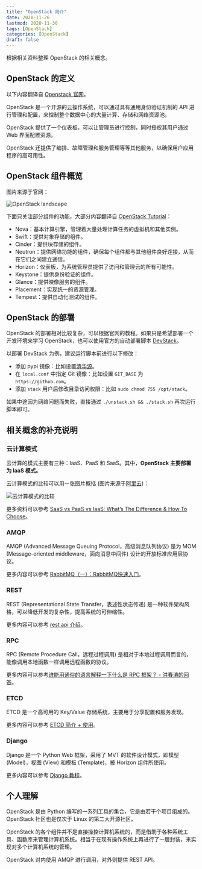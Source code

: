 ```yaml
---
title: "OpenStack 简介"
date: 2020-11-26
lastmod: 2020-11-30
tags: [OpenStack]
categories: [OpenStack]
draft: false
---
```


根据相关资料整理 OpenStack 的相关概念。

<!--more-->

## OpenStack 的定义

以下内容翻译自 [Openstack 官网](https://www.openstack.org/software/)。

OpenStack 是一个开源的云操作系统，可以通过具有通用身份验证机制的 API 进行管理和配置，来控制整个数据中心的大量计算、存储和网络资源池。

OpenStack 提供了一个仪表板，可以让管理员进行控制，同时授权其用户通过 Web 界面配置资源。

OpenStack 还提供了编排、故障管理和服务管理等等其他服务，以确保用户应用程序的高可用性。

## OpenStack 组件概览

图片来源于官网：

![OpenStack landscape](/images/openstack/landscape.png)

下面只关注部分组件的功能，大部分内容翻译自 [OpenStack Tutorial](https://mindmajix.com/openstack-tutorial)：

- Nova：基本计算引擎，管理着大量处理计算任务的虚拟机和其他实例。
- Swift：提供对象存储的组件。
- Cinder：提供块存储的组件。
- Neutron：提供网络功能的组件，确保每个组件都与其他组件良好连接，从而在它们之间建立通信。
- Horizo​​n：仪表板，为系统管理员提供了访问和管理云的所有可能性。
- Keystone：提供身份验证的组件。
- Glance：提供映像服务的组件。
- Placement：实现统一的资源管理。
- Tempest：提供自动化测试的组件。

## OpenStack 的部署

OpenStack 的部署相对比较复杂，可以根据官网的教程。如果只是希望部署一个开发环境来学习 OpenStack，也可以使用官方的自动部署脚本 [DevStack](https://opendev.org/openstack/devstack)。

以部署 DevStack 为例，建议运行脚本前进行以下修改：

- 添加 pypi 镜像：比如设置[清华源](https://mirrors.tuna.tsinghua.edu.cn/help/pypi/)。
- 在 `local.conf` 中指定 Git 镜像：比如设置 `GIT_BASE` 为 `https://github.com`。
- 添加 `stack` 用户后修改目录访问权限：比如 `sudo chmod 755 /opt/stack`。

如果中途因为网络问题而失败，直接通过 `./unstack.sh && ./stack.sh` 再次运行脚本即可。

## 相关概念的补充说明

### 云计算模式

云计算的模式主要有三种：IaaS、PaaS 和 SaaS。其中，**OpenStack 主要部署为 IaaS 模式。**

云计算模式的比较可以用一张图片概括 (图片来源于[阿里云](https://www.alibabacloud.com/zh/knowledge/difference-between-iaas-paas-saas))：

![云计算模式的比较](/images/openstack/difference.png)

更多资料可以参考 [SaaS vs PaaS vs IaaS: What’s The Difference & How To Choose](https://www.bmc.com/blogs/saas-vs-paas-vs-iaas-whats-the-difference-and-how-to-choose/)。

### AMQP

AMQP (Advanced Message Queuing Protocol，高级消息队列协议) 是为 MOM (Message-oriented middleware，面向消息中间件) 设计的开放标准应用层协议。

更多内容可以参考 [RabbitMQ（一）：RabbitMQ快速入门](https://www.cnblogs.com/sgh1023/p/11217017.html)。

### REST

REST (Representational State Transfer，表述性状态传递) 是一种软件架构风格，可以降低开发的复杂性，提高系统的可伸缩性。

更多内容可以参考 [rest api 介绍](https://www.jianshu.com/p/75389ea9a90b)。

### RPC

RPC (Remote Procedure Call，远程过程调用) 是相对于本地过程调用而言的，能像调用本地函数一样调用远程函数的协议。

更多内容可以参考[谁能用通俗的语言解释一下什么是 RPC 框架？ - 洪春涛的回答](https://www.zhihu.com/question/25536695/answer/221638079)。

### ETCD

ETCD 是一个高可用的 Key/Value 存储系统，主要用于分享配置和服务发现。

更多内容可以参考 [ETCD 简介 + 使用](https://blog.csdn.net/bbwangj/article/details/82584988)。

### Django

Django 是一个 Python Web 框架，采用了 MVT 的软件设计模式，即模型 (Model)，视图 (View) 和模板 (Template)，被 Horizon 组件所使用。

更多内容可以参考 [Django 教程](https://www.runoob.com/django/django-tutorial.html)。

## 个人理解

OpenStack 是由 Python 编写的一系列工具的集合，它是由若干个项目组成的。OpenStack 社区也是仅次于 Linux 的第二大开源社区。

OpenStack 的各个组件并不是直接操控计算机系统的，而是借助于各种系统工具、函数库来管理计算机系统。相当于在现有操作系统上再进行了一层封装，来实现对多个计算机系统的管理。

OpenStack 对内使用 AMQP 进行调用，对外则提供 REST API。
